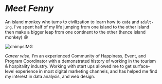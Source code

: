 # _Meet Fenny_

An island monkey who turns to civilization to learn how to `code` and
`adult-ing`. I've spent half of my life jumping from one island to the other
island then make a bigger leap from one continent to the other (hence island
monkey) :laughing:

![chimpsIMG](../photos/Island%20peeps.png)

_Career wise_, I'm an experienced Community of Happiness, Event, and Program
Coordinator with a demonstrated history of working in the tourism & hospitality
industry. Working with start ups allowed me to get surface-level experience in
most digital marketing channels, and has helped me find my interest in data
analysis, and web design.
